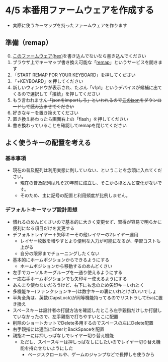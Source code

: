 # 4/5 本番用ファームウェアを作成する

* 実際に使うキーマップを持ったファームウェアを作ります

## 準備（remap）

 
0. [このファームウェア(hex)](./jp60_v1p1_via.hex)を書き込んでないなら書き込んでください
1. ブラウザ上でキーマップ書き換え可能な「[remap](https://remap-keys.app/)」というサービスを開きます
2. 「START REMAP FOR YOUR KEYBOARD」を押してください
3. 「+KEYBOARD」を押してください
4. 新しいウィンドウが表示され、たぶん「v1p1」というデバイスが候補に出てくるので選択して「接続」を押してください
5. もう言われません~~「jsonをimportしろ」といわれるので[このjson](./jp60_v1p1.json)をダウンロードして読み込ませてください~~
6. 好きなキーを置き換えてください
7. 置き換え終わったら画面右上の「flash」を押してください
8. 書き換わっていることを確認してremapを閉じてください

## よく使うキーの配置を考える

### 基本事項

* 現在の普及配列は利用実態に則していない、ということを念頭に入れてください。
  * 現在の普及配列は凡そ20年前に成立し、そこからほとんど変化がないです。
  * そのため、主に記号の配置と利用頻度が比例しません。

### デフォルトキーマップ設計思想

* 慣れるのめんどくさいので基本的に大きく変更せず、習得が容易で明らかに便利になる項目だけを変更する
* デフォルトレイヤー＋矢印キーその他レイヤーの2レイヤー運用
  * レイヤー枚数を増やすとより便利な入力が可能になるが、学習コストも上がる
  * 自分の限界までチューニングしたくない
* 基本的にホームポジションからできるようにする
  * ホームポジションから移動するのめんどくさい
* 左手でカーソルキーグループを一通り使えるようにする
* 一応右手ホームポジションでも矢印キー使えるようにする
* あんまり使わないだろうけど、右下にも念のため矢印キーいれとく
* 多機能キー(ファンクションキー)は数字キーの裏にいれとけばいいでしょ
* 半角全角は、英数(CapsLock)が同等機能持ってるのでリストラしてEscに置き換え
* スペースキーは設計者の打鍵方法を確認したところ左手親指だけしか打鍵していなかったので、左手親指で打ちやすいとこに配置
* 削除のショートカットでDelete多用するのでスペースの左にDelete配置
* 右手親指には適当にEnterとBackSpaceを配置
* 親指キーには押しっぱなしでレイヤー切り替え機能
  * ただし、スペースキーは押しっぱなしにしたいのでレイヤー切り替え機能を持たせないようにした
    * ページスクロールや、ゲームのジャンプなどで長押しを使うから
